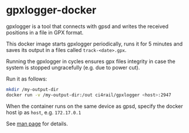 # gpxlogger-docker

gpxlogger is a tool that connects with gpsd and writes the received positions in a file in GPX format.

This docker image starts gpxlogger periodically, runs it for 5 minutes and saves its output in a files called `track-<date>.gpx`. 

Running the gpxlogger in cycles ensures gpx files integrity in case the system is stopped ungracefully (e.g. due to power cut).

Run it as follows:
```bash
mkdir /my-output-dir
docker run -v /my-output-dir:/out ci4rail/gpxlogger <host>:2947
```

When the container runs on the same device as gpsd, specify the docker host ip as `host`, e.g. `172.17.0.1`

See [man page](https://gpsd.gitlab.io/gpsd/gpxlogger.html) for details.